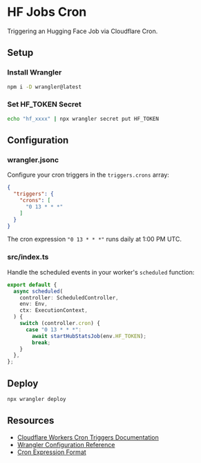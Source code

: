 # HF Jobs Cron

Triggering an Hugging Face Job via Cloudflare Cron.

## Setup

### Install Wrangler

```bash
npm i -D wrangler@latest
```

### Set HF_TOKEN Secret

```bash
echo "hf_xxxx" | npx wrangler secret put HF_TOKEN
```

## Configuration

### wrangler.jsonc

Configure your cron triggers in the `triggers.crons` array:

```json
{
  "triggers": {
    "crons": [
      "0 13 * * *"
    ]
  }
}
```

The cron expression `"0 13 * * *"` runs daily at 1:00 PM UTC.

### src/index.ts

Handle the scheduled events in your worker's `scheduled` function:

```typescript
export default {
  async scheduled(
    controller: ScheduledController,
    env: Env,
    ctx: ExecutionContext,
  ) {
    switch (controller.cron) {
      case "0 13 * * *":
        await startHubStatsJob(env.HF_TOKEN);
        break;
    }
  },
};
```

## Deploy

```bash
npx wrangler deploy
```

## Resources

- [Cloudflare Workers Cron Triggers Documentation](https://developers.cloudflare.com/workers/configuration/cron-triggers/)
- [Wrangler Configuration Reference](https://developers.cloudflare.com/workers/wrangler/configuration/)
- [Cron Expression Format](https://crontab.guru/)

